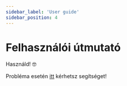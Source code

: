 ```yaml
---
sidebar_label: 'User guide'
sidebar_position: 4
---
```


# Felhasználói útmutató

Használd! 🤓

Probléma esetén [itt](https://www.docusaurus.io/community/support) kérhetsz segítséget!